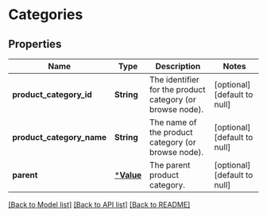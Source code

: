 # Categories

## Properties
Name | Type | Description | Notes
------------ | ------------- | ------------- | -------------
**product_category_id** | **String** | The identifier for the product category (or browse node). | [optional] [default to null]
**product_category_name** | **String** | The name of the product category (or browse node). | [optional] [default to null]
**parent** | [***Value**](Value.md) | The parent product category. | [optional] [default to null]

[[Back to Model list]](../README.md#documentation-for-models) [[Back to API list]](../README.md#documentation-for-api-endpoints) [[Back to README]](../README.md)


